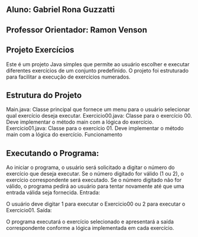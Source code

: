 ## Aluno: Gabriel Rona Guzzatti

## Professor Orientador: Ramon Venson

## Projeto Exercícios
Este é um projeto Java simples que permite ao usuário escolher e executar diferentes exercícios de um conjunto predefinido. O projeto foi estruturado para facilitar a execução de exercícios numerados.

## Estrutura do Projeto
Main.java: Classe principal que fornece um menu para o usuário selecionar qual exercício deseja executar.
Exercicio00.java: Classe para o exercício 00. Deve implementar o método main com a lógica do exercício.
Exercicio01.java: Classe para o exercício 01. Deve implementar o método main com a lógica do exercício.
Funcionamento

## Executando o Programa:
Ao iniciar o programa, o usuário será solicitado a digitar o número do exercício que deseja executar.
Se o número digitado for válido (1 ou 2), o exercício correspondente será executado.
Se o número digitado não for válido, o programa pedirá ao usuário para tentar novamente até que uma entrada válida seja fornecida.
Entrada:

O usuário deve digitar 1 para executar o Exercicio00 ou 2 para executar o Exercicio01.
Saída:

O programa executará o exercício selecionado e apresentará a saída correspondente conforme a lógica implementada em cada exercício.
